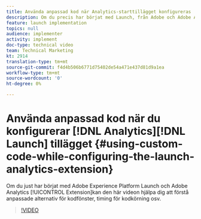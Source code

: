 ```yaml
---
title: Använda anpassad kod när Analytics-starttillägget konfigureras
description: Om du precis har börjat med Launch, från Adobe och Adobe Analytics-tillägget, kan den här videon hjälpa dig att förstå anpassade alternativ för kodfönster, timing för kodkörning osv.
feature: launch implementation
topics: null
audience: implementer
activity: implement
doc-type: technical video
team: Technical Marketing
kt: 2914
translation-type: tm+mt
source-git-commit: f4d4b506b6771d75402de54a471e437d81d9a1ea
workflow-type: tm+mt
source-wordcount: '0'
ht-degree: 0%

---
```



# Använda anpassad kod när du konfigurerar [!DNL Analytics][!DNL Launch] tillägget {#using-custom-code-while-configuring-the-launch-analytics-extension}

Om du just har börjat med Adobe Experience Platform Launch och Adobe Analytics [!UICONTROL Extension]kan den här videon hjälpa dig att förstå anpassade alternativ för kodfönster, timing för kodkörning osv.

>[!VIDEO](https://video.tv.adobe.com/v/27272/?quality=9)
